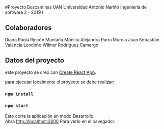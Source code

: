 #Proyecto Buscaminas UAN
Universidad Antonio Nariño
Ingenieria de software 2 - 2019 I

## Colaboradores
Diana Paola Rincón Montaña
Mónica Alejandra Parra Murcia
Juan Sebastián Valencia Londoño
Wilmer Rodriguez Camargo

## Datos del proyecto

este proyecto se creó con [Create React App](https://github.com/facebook/create-react-app).

para ejecutar localmente el proyecto se debe realizar:

### `npm install`

### `npm start`

Esto corre la aplicación en modo Desarrollo.<br>
Abra [http://localhost:3000](http://localhost:3000) Para verlo en el navegador.

